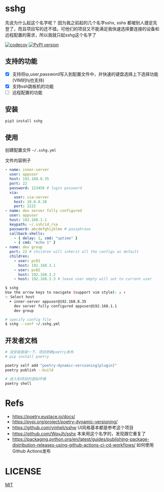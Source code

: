 # sshg
先说为什么起这个名字呢？
因为我之前起的几个名字sshx, sshs 都被别人捷足先登了，而且项目写的还不错。可他们的项目又不能满足我快速选择要连接的设备和远程配置的需求，所以我就只起sshg这个名字了

[![codecov](https://codecov.io/gh/codeskyblue/sshg/branch/master/graph/badge.svg?token=RUS38DVMCR)](https://codecov.io/gh/codeskyblue/sshg)
[![PyPI version](https://badge.fury.io/py/sshg.svg)](https://badge.fury.io/py/sshg)

## 支持的功能
- [x] 支持将ip,user,password写入到配置文件中，并快速的键盘选择上下选择功能(VIM的hj也支持)
- [x] 支持ssh跳板机的功能
- [ ] 远程配置的功能

## 安装
```bash
pip3 install sshg
```

## 使用
创建配置文件 `~/.sshg.yml`

文件内容例子

```yaml
- name: inner-server
  user: appuser
  host: 192.168.8.35
  port: 22
  password: 123456 # login password
  via:
    user: via-server
    host: 10.0.0.38
    port: 2222
- name: dev server fully configured
  user: appuser
  host: 192.168.1.1
  keypath: ~/.ssh/id_rsa
  password: abcdefghijklmn # passphrase
  callback-shells:
    - { delay: 1, cmd: "uptime" }
    - { cmd: "echo 1" }
- name: dev group
  port: 22 # children will inherit all the configs as default
  children:
    - user: pc01
      host: 192.168.3.1
    - user: pc02
      host: 192.168.3.2
    - host: 192.168.3.3 # leave user empty will set to current user
```

```bash
$ sshg
Use the arrow keys to navigate (support vim style): ↓ ↑ 
✨ Select host
  ➤ inner-server appuser@192.168.8.35
    dev server fully configured appuser@192.168.1.1
    dev group

# specify config file
$ sshg --conf ~/.sshg.yml
```


## 开发者文档

```bash
# 没安装就装一下，项目依赖poetry发布
# pip install poetry

poetry self add "poetry-dynamic-versioning[plugin]"
poetry publish --build

# 进入到项目的虚拟环境
poetry shell
```


# Refs
- https://poetry.eustace.io/docs/
- https://pypi.org/project/poetry-dynamic-versioning/
- https://github.com/yinheli/sshw UI风格基本都是参考这个项目
- https://github.com/WqyJh/sshx 本来用这个名字的，发现跟它重复了
- https://packaging.python.org/en/latest/guides/publishing-package-distribution-releases-using-github-actions-ci-cd-workflows/ 如何使用Github Actions发布

# LICENSE
[MIT](LICENSE)
